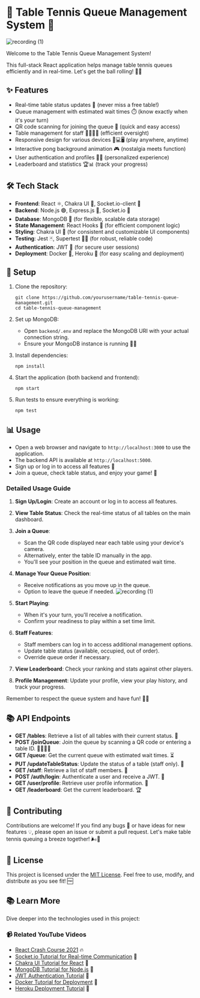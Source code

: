 # 🏓 Table Tennis Queue Management System 🎉
![recording (1)](https://github.com/user-attachments/assets/0956a262-338d-4b3f-85d6-bb452b4fe125)

Welcome to the Table Tennis Queue Management System! 

This full-stack React application helps manage table tennis queues efficiently and in real-time. Let's get the ball rolling! 🚀🏓

## ✨ Features

- Real-time table status updates 🔄 (never miss a free table!)
- Queue management with estimated wait times ⏱️ (know exactly when it's your turn)
- QR code scanning for joining the queue 📱 (quick and easy access)
- Table management for staff 👨‍💼👩‍💼 (efficient oversight)
- Responsive design for various devices 📱💻🖥️ (play anywhere, anytime)
- Interactive pong background animation 🎮 (nostalgia meets function)
- User authentication and profiles 🔐👤 (personalized experience)
- Leaderboard and statistics 🏆📊 (track your progress)

## 🛠️ Tech Stack

- **Frontend**: React ⚛️, Chakra UI 🎨, Socket.io-client 🔌
- **Backend**: Node.js 🟢, Express.js 🚂, Socket.io 🔌
- **Database**: MongoDB 🍃 (for flexible, scalable data storage)
- **State Management**: React Hooks 🎣 (for efficient component logic)
- **Styling**: Chakra UI 🎨 (for consistent and customizable UI components)
- **Testing**: Jest 🃏, Supertest 🦸‍♂️ (for robust, reliable code)
- **Authentication**: JWT 🔑 (for secure user sessions)
- **Deployment**: Docker 🐳, Heroku 🚀 (for easy scaling and deployment)

## 🚀 Setup

1. Clone the repository:
   ```
   git clone https://github.com/yourusername/table-tennis-queue-management.git
   cd table-tennis-queue-management
   ```

2. Set up MongoDB:
   - Open `backend/.env` and replace the MongoDB URI with your actual connection string.
   - Ensure your MongoDB instance is running 🏃‍♂️

3. Install dependencies:
   ```
   npm install
   ```

4. Start the application (both backend and frontend):
   ```
   npm start
   ```

5. Run tests to ensure everything is working:
   ```
   npm test
   ```

## 📊 Usage

- Open a web browser and navigate to `http://localhost:3000` to use the application.
- The backend API is available at `http://localhost:5000`.
- Sign up or log in to access all features 🔐
- Join a queue, check table status, and enjoy your game! 🏓

### Detailed Usage Guide

1. **Sign Up/Login**: Create an account or log in to access all features.

2. **View Table Status**: Check the real-time status of all tables on the main dashboard.

3. **Join a Queue**:
   - Scan the QR code displayed near each table using your device's camera.
   - Alternatively, enter the table ID manually in the app.
   - You'll see your position in the queue and estimated wait time.

4. **Manage Your Queue Position**:
   - Receive notifications as you move up in the queue.
   - Option to leave the queue if needed.
![recording (1)](https://github.com/user-attachments/assets/5d824e8f-0732-484b-a9ac-e7ea5443b460)

5. **Start Playing**:
   - When it's your turn, you'll receive a notification.
   - Confirm your readiness to play within a set time limit.

6. **Staff Features**:
   - Staff members can log in to access additional management options.
   - Update table status (available, occupied, out of order).
   - Override queue order if necessary.

7. **View Leaderboard**: Check your ranking and stats against other players.

8. **Profile Management**: Update your profile, view your play history, and track your progress.

Remember to respect the queue system and have fun! 🏓😄

## 📚 API Endpoints

- **GET /tables**: Retrieve a list of all tables with their current status. 🏓
- **POST /joinQueue**: Join the queue by scanning a QR code or entering a table ID. 🧍‍♂️🧍‍♀️
- **GET /queue**: Get the current queue with estimated wait times. ⏳
- **PUT /updateTableStatus**: Update the status of a table (staff only). 🔄
- **GET /staff**: Retrieve a list of staff members. 👥
- **POST /auth/login**: Authenticate a user and receive a JWT. 🔑
- **GET /user/profile**: Retrieve user profile information. 👤
- **GET /leaderboard**: Get the current leaderboard. 🏆

## 🤝 Contributing

Contributions are welcome! If you find any bugs 🐛 or have ideas for new features 💡, please open an issue or submit a pull request. Let's make table tennis queuing a breeze together! 🌬️🏓

## 📝 License

This project is licensed under the [MIT License](LICENSE). Feel free to use, modify, and distribute as you see fit! 🆓

## 📚 Learn More

Dive deeper into the technologies used in this project:

### 📹 Related YouTube Videos

- [React Crash Course 2021](https://www.youtube.com/watch?v=w7ejDZ8SWv8) 🔥
- [Socket.io Tutorial for Real-time Communication](https://www.youtube.com/watch?v=ZKEqqIO7n-k) 🔌
- [Chakra UI Tutorial for React](https://www.youtube.com/watch?v=wI2vqXsjsIo) 🎨
- [MongoDB Tutorial for Node.js](https://www.youtube.com/watch?v=-56x56UppqQ) 🍃
- [JWT Authentication Tutorial](https://www.youtube.com/watch?v=7Q17ubqLfaM) 🔐
- [Docker Tutorial for Deployment](https://www.youtube.com/watch?v=fqMOX6JJhGo) 🐳
- [Heroku Deployment Tutorial](https://www.youtube.com/watch?v=7d5mhrx9h1c) 🚀
